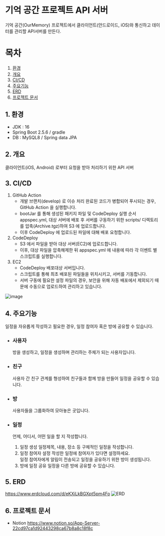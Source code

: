 # 기억 공간 프로젝트 API 서버
기억 공간(OurMemory) 프로젝트에서 클라이언트(안드로이드, iOS)와 통신하고 데이터를 관리할 API서버를 만든다.

# 목차
1. [환경](#1-환경)
2. [개요](#2-개요)
3. [CI/CD](#3-cicd)
4. [주요기능](#4-주요기능)
5. [ERD](#5-erd)
6. [프로젝트 문서](#6-프로젝트-문서)

## 1. 환경
  * JDK : 16
  * Spring Boot 2.5.6 / gradle
  * DB : MySQL8 / Spring data JPA

## 2. 개요
클라이언트(iOS, Android) 로부터 요청을 받아 처리하기 위한 API 서버

## 3. CI/CD
  1. GitHub Action
     - 개발 브랜치(develop) 로 이슈 처리 완료된 코드가 병합되어 푸시되는 경우, GitHub Action 을 실행합니다.
     - bootJar 를 통해 생성된 패키지 파일 및 CodeDeploy 실행 순서 appspec.yml, 대상 서버에 배포 후 서버를 구동하기 위한 scripts/ 디렉토리를 압축(Archive.tgz)하여 S3 에 업로드합니다.
     - 이후 CodeDeploy 에 업로드된 파일에 대해 배포 요청합니다.
  2. CodeDeploy
     - S3 에서 파일을 받아 대상 서버(EC2)에 업로드합니다.
     - 이후, 대상 파일을 압축해제한 뒤 appspec.yml 에 내용에 따라 각 이벤트 별 스크립트를 실행합니다.
  3. EC2
     - CodeDeploy 배포대상 서버입니다.
     - 스크립트를 통해 최초 배포된 파일들을 위치시키고, 서버를 기동합니다.
     - 서버 구동에 필요한 설정 파일의 경우, 보안을 위해 자동 배포에서 제외되기 때문에 수동으로 업로드하여 관리하고 있습니다.

![image](https://user-images.githubusercontent.com/43669379/156932367-dfe219e3-b2d8-4e27-a376-0512e4729ad1.png)


## 4. 주요기능
일정을 자유롭게 작성하고 필요한 경우, 일정 참여자 혹은 방에 공유할 수 있습니다.
  * ### 사용자
    방을 생성하고, 일정을 생성하며 관리하는 주체가 되는 사용자입니다.
  
  * ### 친구
    사용자 간 친구 관계를 형성하여 친구들과 함께 방을 만들어 일정을 공유할 수 있습니다.
  
  * ### 방
    사용자들을 그룹화하여 모아놓은 곳입니다.

  * ### 일정
    언제, 어디서, 어떤 일을 할 지 작성합니다. 

    1. 일정 생성
      일정제목, 내용, 장소 등 구체적인 일정을 작성합니다.
    2. 일정 참여자 설정
      작성한 일정에 참여자가 있다면 설정하세요.   
      일정 참여자에게 알림이 전송되고 일정을 공유하기 위한 방이 생성됩니다.   
    3. 방에 일정 공유
      일정을 다른 방에 공유할 수 있습니다.

## 5. ERD
https://www.erdcloud.com/d/eKXiLkBGXpt5pm4Fo
![ERD](https://user-images.githubusercontent.com/43669379/139289642-b6817fe1-616d-4cfe-9fc0-4fa50331f822.png)

## 6. 프로젝트 문서
  * Notion  https://www.notion.so/App-Server-22cd97ca1d92443298ca67b8a8c18f8c

